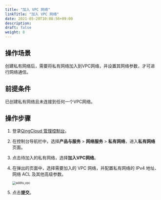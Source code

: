 ```yaml
---
title: "加入 VPC 网络"
linkTitle: "加入 VPC 网络"
date: 2021-05-20T10:08:56+09:00
description:
draft: false
weight: 8
---
```


## 操作场景

创建私有网络后，需要将私有网络加入到VPC网络，并设置其网络参数，才可进行网络通信。

## 前提条件

已创建私有网络且未连接到任何一个VPC网络。

## 操作步骤

1. 登录[QingCloud 管理控制台](https://console.qingcloud.com/login)。

2. 在控制台导航栏中，选择**产品与服务** > **网络服务** > **私有网络**，进入**私有网络**页面。

3. 点击待加入的私有网络，选择**加入VPC网络**。

4. 在弹出的页面中，选择需要加入的 VPC 网络，并配置私有网络的 IPv4 地址、网络 ACL 及其他高级参数。

   <img src="/network/vpc_2.0/_images/502008_addto_vpc.png" alt="addto_vpc" style="zoom:70%;" />

5. 点击**提交**。

